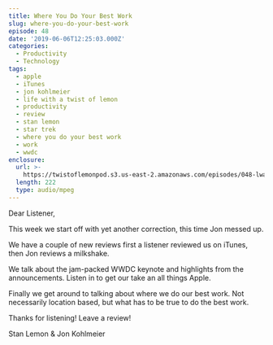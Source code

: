 ```yaml
---
title: Where You Do Your Best Work
slug: where-you-do-your-best-work
episode: 48
date: '2019-06-06T12:25:03.000Z'
categories:
  - Productivity
  - Technology
tags:
  - apple
  - iTunes
  - jon kohlmeier
  - life with a twist of lemon
  - productivity
  - review
  - stan lemon
  - star trek
  - where you do your best work
  - work
  - wwdc
enclosure:
  url: >-
    https://twistoflemonpod.s3.us-east-2.amazonaws.com/episodes/048-lwatol-20190606.mp3
  length: 222
  type: audio/mpeg
---
```


Dear Listener,

This week we start off with yet another correction, this time Jon messed up.

We have a couple of new reviews first a listener reviewed us on iTunes, then Jon reviews a milkshake.

We talk about the jam-packed WWDC keynote and highlights from the announcements. Listen in to get our take an all things Apple.

Finally we get around to talking about where we do our best work. Not necessarily location based, but what has to be true to do the best work.

Thanks for listening! Leave a review!

Stan Lemon & Jon Kohlmeier

